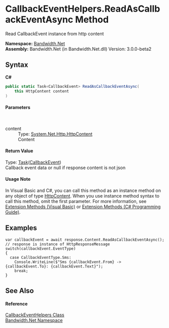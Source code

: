 ﻿# CallbackEventHelpers.ReadAsCallbackEventAsync Method 
 

Read CallbackEvent instance from http content

**Namespace:**&nbsp;<a href ="N_Bandwidth_Net.md">Bandwidth.Net</a><br />**Assembly:**&nbsp;Bandwidth.Net (in Bandwidth.Net.dll) Version: 3.0.0-beta2

## Syntax

**C#**<br />
``` C#
public static Task<CallbackEvent> ReadAsCallbackEventAsync(
	this HttpContent content
)
```


#### Parameters
&nbsp;<dl><dt>content</dt><dd>Type: <a href="http://msdn2.microsoft.com/en-us/library/hh193687" target="_blank">System.Net.Http.HttpContent</a><br />Content</dd></dl>

#### Return Value
Type: <a href="http://msdn2.microsoft.com/en-us/library/dd321424" target="_blank">Task</a>(<a href ="T_Bandwidth_Net_CallbackEvent.md">CallbackEvent</a>)<br />Callback event data or null if response content is not json

#### Usage Note
In Visual Basic and C#, you can call this method as an instance method on any object of type <a href="http://msdn2.microsoft.com/en-us/library/hh193687" target="_blank">HttpContent</a>. When you use instance method syntax to call this method, omit the first parameter. For more information, see <a href="http://msdn.microsoft.com/en-us/library/bb384936.aspx">Extension Methods (Visual Basic)</a> or <a href="http://msdn.microsoft.com/en-us/library/bb383977.aspx">Extension Methods (C# Programming Guide)</a>.

## Examples

```
var callbackEvent = await response.Content.ReadAsCallbackEventAsync(); // response is instance of HttpResponseMessage
switch(callbackEvent.EventType)
{
  case CallbackEventType.Sms:
    Console.WriteLine($"Sms {callbackEvent.From} -> {callbackEvent.To}: {callbackEvent.Text}");
    break;
}
```


## See Also


#### Reference
<a href ="T_Bandwidth_Net_CallbackEventHelpers.md">CallbackEventHelpers Class</a><br /><a href ="N_Bandwidth_Net.md">Bandwidth.Net Namespace</a><br />